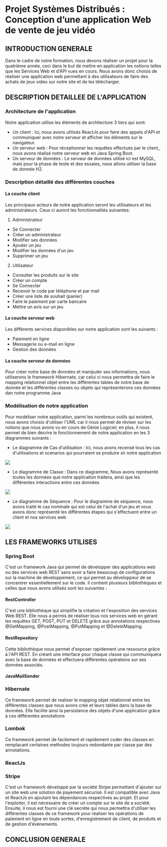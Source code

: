 # Projet Systèmes Distribués : Conception d’une application Web de vente de jeu vidéo


## INTRODUCTION GENERALE

Dans le cadre de notre formation, nous devons réaliser un projet pour la quatrième année, ceci dans le but de mettre en application les notions telles que les Services Web et d'API vues en cours. Nous avons donc choisis de réaliser une application web permettant à des utilisateurs de faire des achats de jeux video sur notre site et de les télécharger.

## DESCRIPTION DETAILLEE DE L'APPLICATION

### Architecture de l'application

Notre application utilise les éléments de architecture 3 tiers qui sont:
* Un client : Ici, nous avons utilisés ReactJs pour faire des appels d'API et communiquer avec notre serveur et afficher les éléments sur le navigateur.
* Un serveur web : Pour réceptionner les requêtes effectués par le client,, nous avons réalisé notre serveur web  en Java Spring Boot.
* Un serveur de données : Le serveur de données utilisé ici est MySQL, mais pour la phase de teste et des essaies, nous allons utiliser la base de donnée H2.

### Description détaillé des différentes couches

#### La couche client

Les principaux acteurs de notre application seront les utilisateurs et les administrateurs. Ceux ci auront les fonctionnalités suivantes:

1. Administrateur
* Se Connecter
* Créer un administrateur
* Modifier ses données
* Ajouter un jeu
* Modifier les données d'un jeu
* Supprimer un jeu

2. Utilisateur
* Consulter les produits sur le site
* Créer un compte
* Se Connecter
* Recevoir le code par téléphone et par mail
* Créer une liste de souhait (panier)
* Faire le paiement par carte bancaire
* Mettre un avis sur un jeu 

#### La couche serveur web

Les différents services disponibles sur notre application sont les suivants : 
* Paiement en ligne
* Messagerie ou e-mail en ligne
* Gestion des données

#### La couche serveur de données
Pour créer notre base de données et manipuler ses informations, nous utiliserons le framework Hibernate, car celui ci nous permettra de faire le mapping relationnel objet entre les différentes tables de notre base de donnée et les différentes classes ou objets qui représenterons ces données dan notre programme Java

### Modélisation de notre application

Pour modéliser notre application, parmi les nombreux outils qui existent, nous avons choisis d'utiliser l'UML car il nous permet de réviser sur les notions que nous avons vu en cours de Génie Logiciel; en plus, il nous permet de bien décrire le fonctionnement de notre application en les 3 diagrammes suivants : 

* Le diagramme de Cas d'utilisation : Ici, nous avons recensé tous les cas d'utilisations et scenarios qui pourraient se produire sir notre application

![](https://github.com/yunqiao885/Projet4A/blob/main/Diagrammes%20UML/Use%20case/Use_Case.png)

* Le diagramme de Classe : Dans ce diagramme, Nous avons représenté toutes les données que notre application traitera, ainsi que les différentes interactions entre ces données

![](https://github.com/yunqiao885/Projet4A/blob/main/Diagrammes%20UML/Class/Classe.png)

* Le diagramme de Séquence : Pour le diagramme de séquence, nous avons traité le cas nominale qui est celui de l'achat d'un jeu et nous avons donc représenté les différentes étapes qui s'effectuent entre un client et nos services web

![](https://github.com/yunqiao885/Projet4A/blob/main/Diagrammes%20UML/Sequence/diag_sequence.PNG)



## LES FRAMEWORKS UTILISES

### Spring Boot
C'est un framework Java qui permet de développer des applications web ou des services web REST sans avoir a faire beaucoup de configurations sur la machine de développement, ce qui permet au développeur de se concentrer essentiellement sur le code. Il contient plusieurs bibliothèques et celles que nous avons utilisés sont les suivantes :
#### RestController
C'est une bibliothèque qui simplifie la création et l'exposition des services Web REST. Elle nous a permis de réaliser tous nos services web en gérant les requêtes GET, POST, PUT et DELETE grâce aux annotations respectives @GetMapping, @PostMapping, @PutMapping et @DeleteMapping.
#### RestRepository
Cette bibliothèque nous permet d'exposer rapidement une ressource grâce à l'API REST. En créant une interface pour chaque classe qui communiquera avec la base de données et effectuera différentes opérations sur ses données associés.
#### JavaMailSender

### Hibernate
Ce framework permet de realiser le mapping objet relationnel entre les différentes classes que nous avons créé et leurs tables dans la base de données. Elle facilite ainsi la persistance des objets d'une application grâce à ces différentes annotations

### Lombok
Ce framework permet de facilement et rapidement coder des classes en remplacant certaines methodes toujours redondante par classe par des annotations.
### ReactJs

### Stripe 
C'est un framework développé par la société Stripe permettant d'ajouter sur un site web une solution de payement sécurisé. Il est compatible avec Java et ReactJs en ajoutant les dépendances respectives au projet. Et pour l'exploiter, il est nécessaire de créer un compte sur le site de a société. Ensuite, il nous est fourni une clé secrète qui nous permettra d'utiliser les différentes classes de ce framework pour réaliser les opérations de paiement en ligne en toute sortes, d'enregistrement de client, de produits et de gestion d'évènements.


## CONCLUSION GENERALE